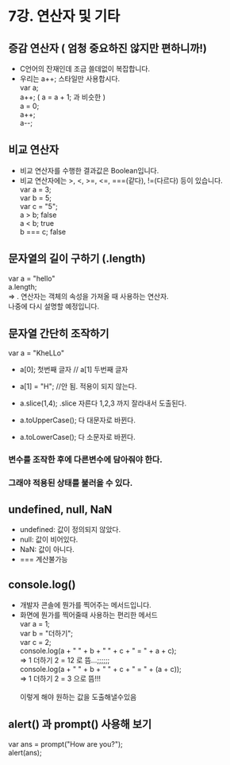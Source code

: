 # 7강. 연산자 및 기타 

## 증감 연산자 ( 엄청 중요하진 않지만 편하니까!) 
- C언어의 잔재인데 조금 쓸데없이 복잡합니다. 
- 우리는 a++; 스타일만 사용합시다. <br/>
var a; <br/>
a++;  ( a = a + 1; 과 비슷한 ) <br/>
a = 0; <br/>
a++; <br/>
a--; <br/>


## 비교 연산자 
- 비교 연산자를 수행한 결과값은 Boolean입니다. 
- 비교 연산자에는 >, <, >=, <=, ===(같다), !=(다르다) 등이 있습니다. <br/>
var a = 3; <br/>
var b = 5; <br/>
var c = "5"; <br/>
a > b;       false <br/>
a < b;       true <br/>
b === c;   false <br/>


## 문자열의 길이 구하기 (.length)
var a = "hello" <br/>
a.length; <br/>
  => . 연산자는 객체의 속성을 가져올 때 사용하는 연산자. <br/> 나중에 다시 설명할 예정입니다. <br/>


## 문자열 간단히 조작하기
var a = "KheLLo" <br/>
- a[0];		첫번째 글자 // a[1] 두번째 글자 <br/>
- a[1] = "H"; 	//안 됨.  적용이 되지 않는다. <br/>
- a.slice(1,4);	.slice 자른다 1,2,3 까지 잘라내서 도출된다.

- a.toUpperCase();	  다 대문자로 바뀐다.  	
- a.toLowerCase();    다 소문자로 바뀐다. 

### 변수를 조작한 후에 다른변수에 담아줘야 한다.
### 그래야 적용된 상태를 불러올 수 있다.


## undefined, null, NaN
- undefined: 값이 정의되지 않았다. 
- null: 값이 비어있다. 
- NaN: 값이 아니다.  
- === 계산불가능


## console.log()
- 개발자 콘솔에 뭔가를 찍어주는 메서드입니다.
- 화면에 뭔가를 찍어줄때 사용하는 편리한 메서드 <br/>
var a = 1; <br/>
var b = "더하기"; <br/>
var c = 2; <br/>
console.log(a + " " + b + " " + c + " = " + a + c); <br/>
	=> 1 더하기 2 = 12 로 뜸…;;;;;; <br/> 
console.log(a + " " + b + " " + c + " = " + (a + c)); <br/>
	=> 1 더하기 2 = 3 으로 뜸!!!  <br/>	
    이렇게 해야 원하는 값을 도출해낼수있음

## alert() 과 prompt() 사용해 보기
var ans = prompt("How are you?"); <br/>
alert(ans); <br/>

